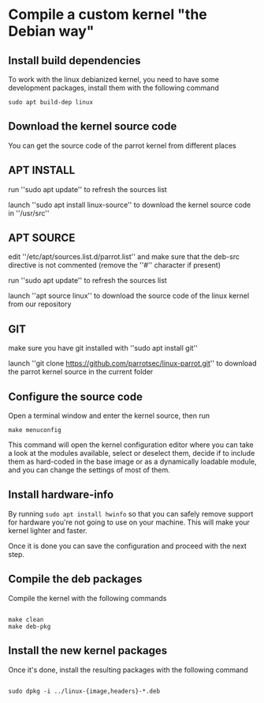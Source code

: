 # Compile a custom kernel "the Debian way" #

## Install build dependencies ##
To work with the linux debianized kernel, you need to have some development packages, install them with the following command

    sudo apt build-dep linux


## Download the kernel source code ##
You can get the source code of the parrot kernel from different places


## APT INSTALL ##

run ''sudo apt update'' to refresh the sources list

launch ''sudo apt install linux-source'' to download the kernel source code in ''/usr/src''


## APT SOURCE ##

edit ''/etc/apt/sources.list.d/parrot.list'' and make sure that the deb-src directive is not commented (remove the ''#'' character if present)

run ''sudo apt update'' to refresh the sources list

launch ''apt source linux'' to download the source code of the linux kernel from our repository

## GIT ##

make sure you have git installed with ''sudo apt install git''

launch ''git clone https://github.com/parrotsec/linux-parrot.git'' to download the parrot kernel source in the current folder


## Configure the source code ##

Open a terminal window and enter the kernel source, then run

    make menuconfig

This command will open the kernel configuration editor where you can take a look at the modules available, select or deselect them, decide if to include them as hard-coded in the base image or as a dynamically loadable module, and you can change the settings of most of them.

## Install hardware-info ##
By running
    <code>sudo apt install hwinfo</code>
so that you can safely remove support for hardware you're not going to use on your machine.
This will make your kernel lighter and faster.

Once it is done you can save the configuration and proceed with the next step.

## Compile the deb packages ##

Compile the kernel with the following commands

<code>
make clean
make deb-pkg
</code>

## Install the new kernel packages ##

Once it's done, install the resulting packages with the following command

<code>
sudo dpkg -i ../linux-{image,headers}-*.deb
</code>
